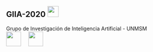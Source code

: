 ##  GIIA-2020 <img src="https://media.giphy.com/media/WUlplcMpOCEmTGBtBW/giphy.gif" width="30"> 
Grupo de Investigación de Inteligencia Artificial - UNMSM
<br/> 
<img height="40" src="https://raw.githubusercontent.com/vilcajoal/vilcajoal/master/assets/py.svg"> &nbsp; &nbsp;
<img height="40" src="https://raw.githubusercontent.com/vilcajoal/vilcajoal/master/assets/R.svg"> &nbsp; &nbsp;
